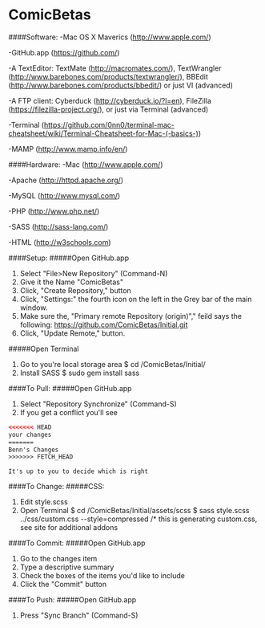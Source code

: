 ComicBetas
=============

####Software:
-Mac OS X Maverics (http://www.apple.com/)

-GitHub.app (https://github.com/)

-A TextEditor: TextMate (http://macromates.com/), TextWrangler (http://www.barebones.com/products/textwrangler/), BBEdit (http://www.barebones.com/products/bbedit/) or just VI (advanced)

-A FTP client: Cyberduck (http://cyberduck.io/?l=en), FileZilla (https://filezilla-project.org/), or just via Terminal (advanced)

-Terminal (https://github.com/0nn0/terminal-mac-cheatsheet/wiki/Terminal-Cheatsheet-for-Mac-(-basics-))

-MAMP (http://www.mamp.info/en/)

####Hardware:
-Mac (http://www.apple.com/)

-Apache (http://httpd.apache.org/)

-MySQL (http://www.mysql.com/)

-PHP (http://www.php.net/)

-SASS (http://sass-lang.com/)

-HTML (http://w3schools.com)

####Setup:
#####Open GitHub.app
1. Select "File>New Repository" (Command-N)
2. Give it the Name "ComicBetas"
3. Click, "Create Repository," button
4. Click, "Settings:" the fourth icon on the left in the Grey bar of the main window.
5. Make sure the, "Primary remote Repository (origin)"," feild says the following:
    https://github.com/ComicBetas/Initial.git
6. Click, "Update Remote," button.

#####Open Terminal
1. Go to you're local storage area
$ cd /ComicBetas/Initial/
2. Install SASS
$ sudo gem install sass

####To Pull:
#####Open GitHub.app
1. Select "Repository Synchronize" (Command-S)
2. If you get a conflict you'll see 
```html
<<<<<<< HEAD
your changes
=======
Benn's Changes
>>>>>>> FETCH_HEAD
```
    It's up to you to decide which is right

####To Change:
#####CSS:
1. Edit style.scss
2. Open Terminal
    $ cd /ComicBetas/Initial/assets/scss
    $ sass style.scss ../css/custom.css --style=compressed /* this is generating custom.css, see site for additional addons

####To Commit:
#####Open GitHub.app
1. Go to the changes item
2. Type a descriptive summary
3. Check the boxes of the items you'd like to include
4. Click the "Commit" button

####To Push:
#####Open GitHub.app
1. Press "Sync Branch" (Command-S)
